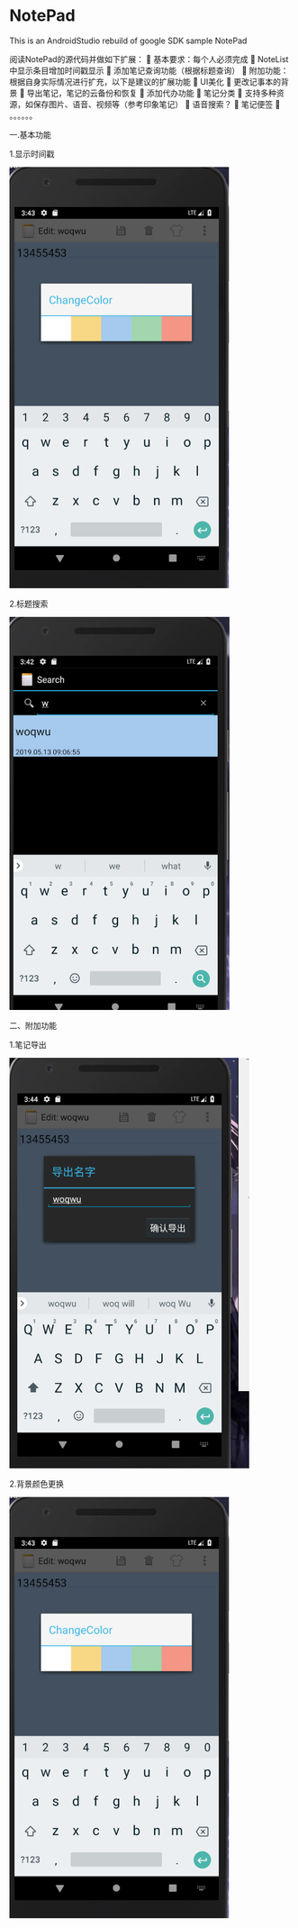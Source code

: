 # NotePad
This is an AndroidStudio rebuild of google SDK sample NotePad


阅读NotePad的源代码并做如下扩展：
 基本要求：每个人必须完成
 NoteList中显示条目增加时间戳显示
 添加笔记查询功能（根据标题查询）
 附加功能：根据自身实际情况进行扩充，以下是建议的扩展功能
 UI美化
 更改记事本的背景
 导出笔记，笔记的云备份和恢复
 添加代办功能
 笔记分类
 支持多种资源，如保存图片、语音、视频等（参考印象笔记）
 语音搜索？
 笔记便签
 。。。。。。


一.基本功能

1.显示时间戳

![images](https://github.com/atCY1998/NotePad/blob/master/images/bgcolor.PNG)

2.标题搜索

![images](https://github.com/atCY1998/NotePad/blob/master/images/search.PNG)

二、附加功能

1.笔记导出

![images](https://github.com/atCY1998/NotePad/blob/master/images/export.PNG)

2.背景颜色更换

![images](https://github.com/atCY1998/NotePad/blob/master/images/bgcolor.PNG)

